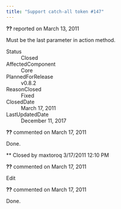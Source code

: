```yaml
---
title: "Support catch-all token #147"
---
```

<div class="issue-report"><div class="issue-header"><b>??</b> reported on <time datetime="2011-03-13T22:21:21.743-07:00" title="2011-03-13T22:21:21.743-07:00">March 13, 2011</time></div><div class="issue-message" markdown="1">

Must be the last parameter in action method.

</div><div class="issue-footer"><dl><dt>Status</dt><dd>Closed</dd><dt>AffectedComponent</dt><dd>Core</dd><dt>PlannedForRelease</dt><dd>v0.8.2</dd><dt>ReasonClosed</dt><dd>Fixed</dd><dt>ClosedDate</dt><dd><time datetime="2011-03-17T12:38:03.567-07:00" title="2011-03-17T12:38:03.567-07:00">March 17, 2011</time></dd><dt>LastUpdatedDate</dt><dd><time datetime="2017-12-11T02:15:56.247-08:00" title="2017-12-11T02:15:56.247-08:00">December 11, 2017</time></dd></dl></div></div><div id="comment-77654" class="issue-comment"><div class="issue-header"><b>??</b> commented on <time datetime="2011-03-17T12:12:12.397-07:00" title="2011-03-17T12:12:12.397-07:00">March 17, 2011</time></div><div class="issue-message" markdown="1">

Done.


** Closed by maxtoroq 3/17/2011 12:10 PM

</div></div><div id="comment-77655" class="issue-comment"><div class="issue-header"><b>??</b> commented on <time datetime="2011-03-17T12:12:12.763-07:00" title="2011-03-17T12:12:12.763-07:00">March 17, 2011</time></div><div class="issue-message" markdown="1">

Edit

</div></div><div id="comment-77656" class="issue-comment"><div class="issue-header"><b>??</b> commented on <time datetime="2011-03-17T12:37:30.707-07:00" title="2011-03-17T12:37:30.707-07:00">March 17, 2011</time></div><div class="issue-message" markdown="1">

Done.

</div></div>